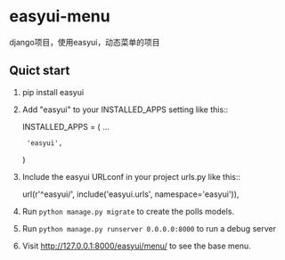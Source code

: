 easyui-menu
===========

django项目，使用easyui，动态菜单的项目


Quict start
------------
1. pip install easyui
2. Add "easyui" to your INSTALLED_APPS setting like this::

    INSTALLED_APPS = (
        ...
        
        'easyui',
    )

2. Include the easyui URLconf in your project urls.py like this::

    url(r'^easyui/', include('easyui.urls', namespace='easyui')),

3. Run `python manage.py migrate` to create the polls models.

4. Run `python manage.py runserver 0.0.0.0:8000` to run a debug server

5. Visit http://127.0.0.1:8000/easyui/menu/ to see the base menu.

